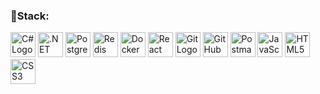 ### 🚀Stack:

<img src="https://cdn.jsdelivr.net/gh/devicons/devicon@latest/icons/csharp/csharp-original.svg" title="C#" alt="C# Logo" width="40" height="40"/>  <img src="https://cdn.jsdelivr.net/gh/devicons/devicon@latest/icons/dotnetcore/dotnetcore-original.svg" title=".NET Core" alt=".NET Core Logo" width="40" height="40"/>  <img src="https://cdn.jsdelivr.net/gh/devicons/devicon@latest/icons/postgresql/postgresql-original-wordmark.svg" title="PostgreSQL" alt="PostgreSQL Logo" width="40" height="40"/>  <img src="https://cdn.jsdelivr.net/gh/devicons/devicon@latest/icons/redis/redis-original-wordmark.svg" title="Redis" alt="Redis Logo" width="40" height="40"/>  <img src="https://cdn.jsdelivr.net/gh/devicons/devicon@latest/icons/docker/docker-original-wordmark.svg" title="Docker" alt="Docker Logo" width="40" height="40"/>  <img src="https://cdn.jsdelivr.net/gh/devicons/devicon@latest/icons/react/react-original-wordmark.svg" title="React" alt="React Logo" width="40" height="40"/>  <img src="https://cdn.jsdelivr.net/gh/devicons/devicon@latest/icons/git/git-original.svg" title="Git" alt="Git Logo" width="40" height="40"/>  <img src="https://cdn.jsdelivr.net/gh/devicons/devicon@latest/icons/github/github-original-wordmark.svg" title="GitHub" alt="GitHub Logo" width="40" height="40"/>  <img src="https://cdn.jsdelivr.net/gh/devicons/devicon@latest/icons/postman/postman-original.svg" title="Postman" alt="Postman Logo" width="40" height="40"/>  <img src="https://cdn.jsdelivr.net/gh/devicons/devicon@latest/icons/javascript/javascript-original.svg" title="JavaScript" alt="JavaScript Logo" width="40" height="40"/>  <img src="https://cdn.jsdelivr.net/gh/devicons/devicon@latest/icons/html5/html5-original-wordmark.svg" title="HTML5" alt="HTML5 Logo" width="40" height="40"/>  <img src="https://cdn.jsdelivr.net/gh/devicons/devicon@latest/icons/css3/css3-original-wordmark.svg" title="CSS3" alt="CSS3 Logo" width="40" height="40"/>
